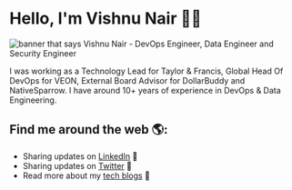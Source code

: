 # Hello, I'm Vishnu Nair 👋🏾

<img src="https://imgur.com/h3pqWzv" alt="banner that says Vishnu Nair - DevOps Engineer, Data Engineer and Security Engineer">

I was working as a Technology Lead for Taylor & Francis, Global Head Of DevOps for VEON, External Board Advisor for DollarBuddy and NativeSparrow. I have around 10+ years of experience in DevOps & Data Engineering.


## Find me around the web 🌎:

- Sharing updates on <a href="https://www.linkedin.com/in/vishnudxb/">LinkedIn</a> 💼
- Sharing updates on <a href="https://twitter.com/vishnudxb">Twitter</a> 💼
- Read more about my <a href="https://www.vishnu-tech.com/blog/">tech blogs</a> 💼
